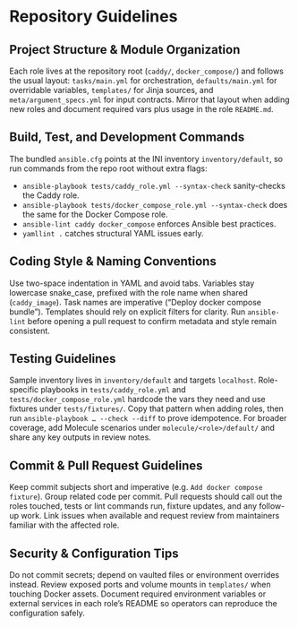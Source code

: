 # Repository Guidelines

## Project Structure & Module Organization
Each role lives at the repository root (`caddy/`, `docker_compose/`) and follows the usual layout: `tasks/main.yml` for orchestration, `defaults/main.yml` for overridable variables, `templates/` for Jinja sources, and `meta/argument_specs.yml` for input contracts. Mirror that layout when adding new roles and document required vars plus usage in the role `README.md`.

## Build, Test, and Development Commands
The bundled `ansible.cfg` points at the INI inventory `inventory/default`, so run commands from the repo root without extra flags:
- `ansible-playbook tests/caddy_role.yml --syntax-check` sanity-checks the Caddy role.
- `ansible-playbook tests/docker_compose_role.yml --syntax-check` does the same for the Docker Compose role.
- `ansible-lint caddy docker_compose` enforces Ansible best practices.
- `yamllint .` catches structural YAML issues early.

## Coding Style & Naming Conventions
Use two-space indentation in YAML and avoid tabs. Variables stay lowercase snake_case, prefixed with the role name when shared (`caddy_image`). Task names are imperative (“Deploy docker compose bundle”). Templates should rely on explicit filters for clarity. Run `ansible-lint` before opening a pull request to confirm metadata and style remain consistent.

## Testing Guidelines
Sample inventory lives in `inventory/default` and targets `localhost`. Role-specific playbooks in `tests/caddy_role.yml` and `tests/docker_compose_role.yml` hardcode the vars they need and use fixtures under `tests/fixtures/`. Copy that pattern when adding roles, then run `ansible-playbook … --check --diff` to prove idempotence. For broader coverage, add Molecule scenarios under `molecule/<role>/default/` and share any key outputs in review notes.

## Commit & Pull Request Guidelines
Keep commit subjects short and imperative (e.g. `Add docker compose fixture`). Group related code per commit. Pull requests should call out the roles touched, tests or lint commands run, fixture updates, and any follow-up work. Link issues when available and request review from maintainers familiar with the affected role.

## Security & Configuration Tips
Do not commit secrets; depend on vaulted files or environment overrides instead. Review exposed ports and volume mounts in `templates/` when touching Docker assets. Document required environment variables or external services in each role’s README so operators can reproduce the configuration safely.
